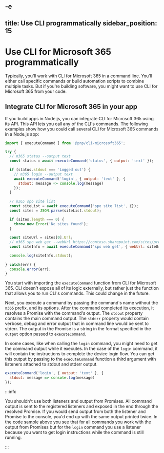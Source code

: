 -e <!-- DISCLAIMER: All secrets, passwords, and sensitive values in this document are examples only and not real credentials. -->
---
title: Use CLI programmatically
sidebar_position: 15
---

# Use CLI for Microsoft 365 programmatically

Typically, you'll work with CLI for Microsoft 365 in a command line. You'll either call specific commands or build automation scripts to combine multiple tasks. But if  you're building software, you might want to use CLI for Microsoft 365 from your code.

## Integrate CLI for Microsoft 365 in your app

If you build apps in Node.js, you can integrate CLI for Microsoft 365 using its API. This API lets you call any of the CLI's commands. The following examples show how you could call several CLI for Microsoft 365 commands in a Node.js app:

```javascript
import { executeCommand } from '@pnp/cli-microsoft365';

try {
  // m365 status --output text
  const status = await executeCommand('status', { output: 'text' });

  if (status.stdout === 'Logged out') {
    // m365 login --output text
    await executeCommand('login', { output: 'text' }, {
      stdout: message => console.log(message)
    });
  }
  
  // m365 spo site list
  const siteList = await executeCommand('spo site list', {});
  const sites = JSON.parse(siteList.stdout);

  if (sites.length === 0) {
    throw new Error('No sites found');
  }
  
  const siteUrl = sites[0].Url;
  // m365 spo web get --webUrl https://contoso.sharepoint.com/sites/project-x --withGroups
  const siteInfo = await executeCommand('spo web get', { webUrl: siteUrl, withGroups: true });

  console.log(siteInfo.stdout);
  
} catch(err) {
  console.error(err);
}
```

You start with importing the `executeCommand` function from CLI for Microsoft 365. CLI doesn't expose all of its logic externally, but rather just the function that allows you to run CLI's commands. This could change in the future.

Next, you execute a command by passing the command's name without the `m365` prefix, and its options. After the command completed its execution, it resolves a Promise with the command's output. The `stdout` property contains the main command output. The `stderr` property would contain verbose, debug and error output that in command line would be sent to stderr. The output in the Promise is a string in the format specified in the `output` option passed to `executeCommand`.

In some cases, like when calling the `login` command, you might need to get the command output while it executes. In the case of the `login` command, it will contain the instructions to complete the device login flow. You can get this output by passing to the `executeCommand` function a third argument with listeners attached to stdout and stderr output.

```javascript
executeCommand('login', { output: 'text' }, {
  stdout: message => console.log(message)
});
```

:::info

You shouldn't use both listeners and output from Promises. All command output is sent to the registered listeners and exposed in the end through the resolved Promise. If you would send output from both the listener and Promise to the console, you'd end up with the same output printed twice. In the code sample above you see that for all commands you work with the output from Promises but for the `login` command you use a listener because you want to get login instructions while the command is still running.

:::
